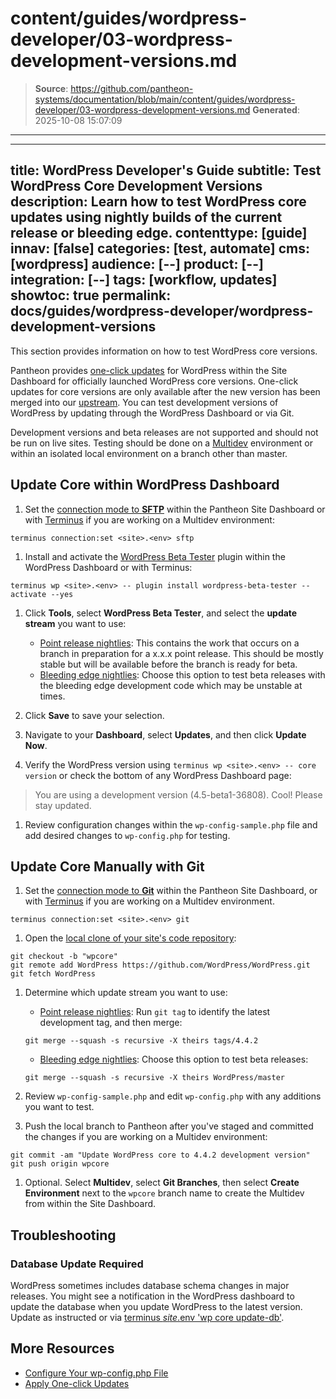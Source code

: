 # content/guides/wordpress-developer/03-wordpress-development-versions.md

> **Source**: https://github.com/pantheon-systems/documentation/blob/main/content/guides/wordpress-developer/03-wordpress-development-versions.md
> **Generated**: 2025-10-08 15:07:09

---

---
title: WordPress Developer's Guide
subtitle: Test WordPress Core Development Versions
description: Learn how to test WordPress core updates using nightly builds of the current release or bleeding edge.
contenttype: [guide]
innav: [false]
categories: [test, automate]
cms: [wordpress]
audience: [--]
product: [--]
integration: [--]
tags: [workflow, updates]
showtoc: true
permalink: docs/guides/wordpress-developer/wordpress-development-versions
---

This section provides information on how to test WordPress core versions.

Pantheon provides [one-click updates](/core-updates) for WordPress within the Site Dashboard for officially launched WordPress core versions. One-click updates for core versions are only available after the new version has been merged into our [upstream](https://github.com/pantheon-systems/WordPress). You can test development versions of WordPress by updating through the WordPress Dashboard or via Git.

<Alert title="Warning" type="danger">

Development versions and beta releases are not supported and should not be run on live sites. Testing should be done on a [Multidev](/guides/multidev) environment or within an isolated local environment on a branch other than master.

</Alert>

## Update Core within WordPress Dashboard

1. Set the [connection mode to **SFTP**](/guides/sftp) within the Pantheon Site Dashboard or with [Terminus](/terminus) if you are working on a Multidev environment:

 ```bash{promptUser: user}
 terminus connection:set <site>.<env> sftp
 ```

1. Install and activate the [WordPress Beta Tester](https://wordpress.org/plugins/wordpress-beta-tester/) plugin within the WordPress Dashboard or with Terminus:

 ```bash{promptUser: user}
 terminus wp <site>.<env> -- plugin install wordpress-beta-tester --activate --yes
 ```

1. Click **Tools**, select **WordPress Beta Tester**, and select the **update stream** you want to use:
   - [Point release nightlies](https://wordpress.org/download/nightly/): This contains the work that occurs on a branch in preparation for a x.x.x point release. This should be mostly stable but will be available before the branch is ready for beta.
   - [Bleeding edge nightlies](https://wordpress.org/download/beta): Choose this option to test beta releases with the bleeding edge development code which may be unstable at times.

1. Click **Save** to save your selection.

1. Navigate to your **Dashboard**, select **Updates**, and then click **Update Now**.

1. Verify the WordPress version using `terminus wp <site>.<env> -- core version` or check the bottom of any WordPress Dashboard page:

  > You are using a development version (4.5-beta1-36808). Cool! Please stay updated.

1. Review configuration changes within the `wp-config-sample.php` file and add desired changes to `wp-config.php` for testing.

## Update Core Manually with Git

1. Set the [connection mode to **Git**](/connection-modes/#git-connection-mode) within the Pantheon Site Dashboard, or with [Terminus](/terminus) if you are working on a Multidev environment.

 ```bash{promptUser: user}
 terminus connection:set <site>.<env> git
 ```

1. Open the [local clone of your site's code repository](/guides/git/git-config#clone-your-site-codebase):

 ```bash{promptUser: user}
 git checkout -b "wpcore"
 git remote add WordPress https://github.com/WordPress/WordPress.git
 git fetch WordPress
 ```

1. Determine which update stream you want to use:

    - [Point release nightlies](https://wordpress.org/download/beta-nightly/):
     Run `git tag` to identify the latest development tag, and then merge:

     ```bash{promptUser: user}
     git merge --squash -s recursive -X theirs tags/4.4.2
     ```

    - [Bleeding edge nightlies](https://wordpress.org/download/beta): Choose this option to test beta releases:

     ```bash{promptUser: user}
     git merge --squash -s recursive -X theirs WordPress/master
     ```

1. Review `wp-config-sample.php` and edit `wp-config.php` with any additions you want to test.

1. Push the local branch to Pantheon after you've staged and committed the changes if you are working on a Multidev environment:

 ```bash{promptUser: user}
 git commit -am "Update WordPress core to 4.4.2 development version"
 git push origin wpcore
 ```

1. Optional. Select **Multidev**, select **Git Branches**, then select **Create Environment** next to the `wpcore` branch name to create the Multidev from within the Site Dashboard.

## Troubleshooting

### Database Update Required

WordPress sometimes includes database schema changes in major releases. You might see a notification in the WordPress dashboard to update the database when you update WordPress to the latest version. Update as instructed or via [terminus $site.$env 'wp core update-db'](/terminus).

## More Resources

- [Configure Your wp-config.php File](/guides/php/wp-config-php)
- [Apply One-click Updates](/guides/integrated-composer/one-click-updates)